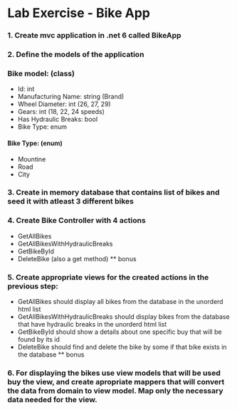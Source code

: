 
# Lab Exercise - Bike App

### 1. Create mvc application in .net 6 called BikeApp
### 2. Define the models of the application

### Bike model: (class)

- Id: int
- Manufacturing Name: string (Brand)
- Wheel Diameter: int (26, 27, 29)
- Gears: int (18, 22, 24 speeds)
- Has Hydraulic Breaks: bool
- Bike Type: enum

#### Bike Type: (enum)
- Mountine
- Road
- City

### 3. Create in memory database that contains list of bikes and seed it with atleast 3 different bikes

### 4. Create Bike Controller with 4 actions 

- GetAllBikes
- GetAllBikesWithHydraulicBreaks
- GetBikeById
- DeleteBike (also a get method) ** bonus

### 5. Create appropriate views for the created actions in the previous step:

- GetAllBikes should display all bikes from the database in the unorderd html list
- GetAllBikesWithHydraulicBreaks should display bikes from the database that have hydraulic breaks in the unorderd html list
- GetBikeById should show a details about one specific buy that will be found by its id
- DeleteBike should find and delete the bike by some if that bike exists in the database ** bonus

### 6. For displaying the bikes use view models that will be used buy the view, and create apropriate mappers that will convert the data from domain to view model. Map only the necessary data needed for the view.